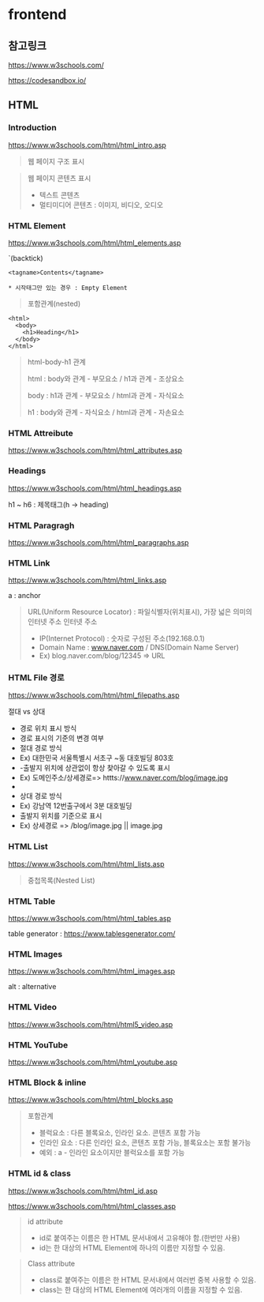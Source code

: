 # frontend

## 참고링크

https://www.w3schools.com/

https://codesandbox.io/

## HTML

### Introduction

https://www.w3schools.com/html/html_intro.asp

> 웹 페이지 구조 표시

> 웹 페이지 콘텐츠 표시
>
> - 텍스트 콘텐츠
> - 멀티미디어 콘텐츠 : 이미지, 비디오, 오디오

### HTML Element

https://www.w3schools.com/html/html_elements.asp

`(backtick)

```
<tagname>Contents</tagname>

* 시작태그만 있는 경우 : Empty Element
```

> 포함관계(nested)

```
<html>
  <body>
    <h1>Heading</h1>
  </body>
</html>
```

> html-body-h1 관계
>
> html : body와 관계 - 부모요소 / h1과 관계 - 조상요소
>
> body : h1과 관계 - 부모요소 / html과 관계 - 자식요소
>
> h1 : body와 관계 - 자식요소 / html과 관계 - 자손요소

### HTML Attreibute

https://www.w3schools.com/html/html_attributes.asp

### Headings

https://www.w3schools.com/html/html_headings.asp

h1 ~ h6 : 제목태그(h -> heading)

### HTML Paragragh

https://www.w3schools.com/html/html_paragraphs.asp

### HTML Link

https://www.w3schools.com/html/html_links.asp

a : anchor

> URL(Uniform Resource Locator) : 파일식별자(위치표시), 가장 넓은 의미의 인터넷 주소
> 인터넷 주소
>
> - IP(Internet Protocol) : 숫자로 구성된 주소(192.168.0.1)
> - Domain Name : www.naver.com / DNS(Domain Name Server)
> - Ex) blog.naver.com/blog/12345 => URL

### HTML File 경로

https://www.w3schools.com/html/html_filepaths.asp

절대 vs 상대

- 경로 위치 표시 방식
- 경로 표시의 기준의 변경 여부
- 절대 경로 방식
- Ex) 대한민국 서울특별시 서초구 ~동 대호빌딩 803호
- -출발지 위치에 상관없이 항상 찾아갈 수 있도록 표시
- Ex) 도메인주소/상세경로=> httts://www.naver.com/blog/image.jpg
-
- 상대 경로 방식
- Ex) 강남역 12번출구에서 3분 대호빌딩
- 출발지 위치를 기준으로 표시
- Ex) 상세경로 => /blog/image.jpg || image.jpg

### HTML List

https://www.w3schools.com/html/html_lists.asp

> 중첩목록(Nested List)

### HTML Table

https://www.w3schools.com/html/html_tables.asp

table generator : https://www.tablesgenerator.com/

### HTML Images

https://www.w3schools.com/html/html_images.asp

alt : alternative

### HTML Video

https://www.w3schools.com/html/html5_video.asp

### HTML YouTube

https://www.w3schools.com/html/html_youtube.asp

### HTML Block & inline

https://www.w3schools.com/html/html_blocks.asp

> 포함관계
>
> - 블럭요소 : 다른 블록요소, 인라인 요소. 콘텐츠 포함 가능
> - 인라인 요소 : 다른 인라인 요소, 콘텐츠 포함 가능, 블록요소는 포함 불가능
> - 예외 : a - 인라인 요소이지만 블럭요소를 포함 가능

### HTML id & class

https://www.w3schools.com/html/html_id.asp

https://www.w3schools.com/html/html_classes.asp

> id attribute
>
> - id로 붙여주는 이름은 한 HTML 문서내에서 고유해야 함.(한번만 사용)
> - id는 한 대상의 HTML Element에 하나의 이름만 지정할 수 있음.

> Class attribute
>
> - class로 붙여주는 이름은 한 HTML 문서내에서 여러번 중복 사용할 수 있음.
> - class는 한 대상의 HTML Element에 여러개의 이름을 지정할 수 있음.

